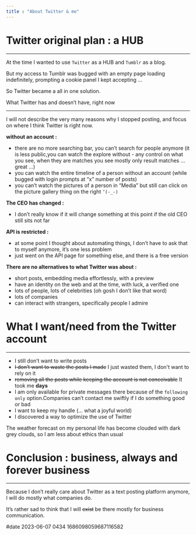 ```yaml
---
title : "About Twitter & me"
---
```


# Twitter original plan : a HUB

---

At the time I wanted to use `Twitter` as a HUB and `Tumblr` as a blog.

But my access to Tumblr was bugged with an empty page loading indefinitely, prompting a cookie panel I kept accepting …

So Twitter became a all in one solution.

What Twitter has and doesn’t have, right now

---

I will not describe the very many reasons why I stopped posting, and focus on where I think Twitter is right now.

**without an account :**

- there are no more searching bar, you can’t search for people anymore (it is less public,you can watch the explore without - any control on what you see, when they are matches you see mostly only result matches … great …)
- you can watch the entire timeline of a person without an account (while bugged with login prompts at “x” number of posts)
- you can’t watch the pictures of a person in “Media” but still can click on the picture gallery thing on the right `’(-_-)`


**The CEO has changed :**

- I don’t really know if it will change something at this point if the old CEO still sits not far


**API is restricted :**

- at some point I thought about automating things, I don’t have to ask that to myself anymore, it’s one less problem
- just went on the API page for something else, and there is a free version


**There are no alternatives to what Twitter was about :**

- short posts, embedding media effortlessly, with a preview
- have an identity on the web and at the time, with luck, a verified one
- lots of people, lots of celebrities (oh gosh I don’t like that word)
- lots of companies
- can interact with strangers, specifically people I admire


# What I want/need from the Twitter account

---

- I still don’t want to write posts
- ~~I don’t want to waste the posts I made~~ I just wasted them, I don't want to rely on it
- ~~removing all the posts while keeping the account is not conceivable~~ It took me **days**
- I am only available for private messages there because of the `following only` option.Companies can’t contact me swiftly if I do something good or bad
- I want to keep my handle (… what a joyful world)
- I discovered a way to optimize the use of Twitter

The weather forecast on my personal life has become clouded with dark grey clouds, so I am less about ethics than usual


# Conclusion : business, always and forever business

---

Because I don’t really care about Twitter as a text posting platform anymore, I will do mostly what companies do.

It’s rather sad to think that I will ~~exist~~ be there mostly for business communication.

#date 2023-06-07 0434 1686098059687116582

